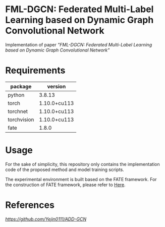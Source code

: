 # FML-DGCN: Federated Multi-Label Learning based on Dynamic Graph Convolutional Network

Implementation of paper *"FML-DGCN: Federated Multi-Label Learning based on Dynamic Graph Convolutional Network"*

# Requirements

| package     | version      |
|-------------|--------------|
| python      | 3.8.13       |
| torch       | 1.10.0+cu113 |
| torchnet    | 1.10.0+cu113 |
| torchvision | 1.10.0+cu113 |
| fate        | 1.8.0        |

# Usage

For the sake of simplicity, this repository only contains the implementation code of the proposed method and model
training scripts.

The experimental environment is built based on the FATE framework. For the construction of FATE framework, please refer
to [Here](https://github.com/FederatedAI/FATE).

# References

*https://github.com/Yejin0111/ADD-GCN*